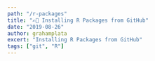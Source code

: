 ```yaml
---
path: "/r-packages"
title: "✍🏻 Installing R Packages from GitHub"
date: "2019-08-26"
author: grahamplata
excert: "Installing R Packages from GitHub"
tags: ["git", "R"]
---
```

